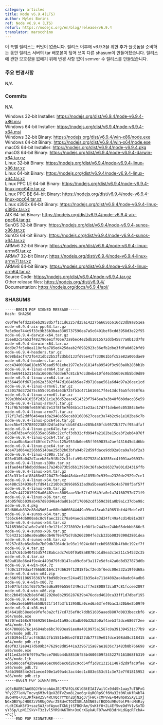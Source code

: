 ```yaml
---
category: articles
title: Node v6.9.4(LTS)
author: Myles Borins
ref: Node v6.9.4 (LTS)
refurl: https://nodejs.org/en/blog/release/v6.9.4
translator: marocchino
---
```


<!--
This is a special release that contains 0 commits. While promoting additional
platforms for v6.9.3 after the release, the tarballs on the release server were
overwritten and now have different shasums. In order to remove any ambiguity
around the release we have opted to do a semver patch release with no changes.
-->

이 특별 릴리스는 커밋이 없습니다. 릴리스 이후에 v6.9.3을 위한 추가 플랫폼을
준비하는 동안 릴리스 서버의 tar 배포본이 덮어 쓰여 다른 shasum이 만들어졌습니다.
릴리스에 관한 모호성을 없애기 위해 변경 사항 없이 semver 수 릴리스를
만들었습니다.

<!--
### Notable Changes
-->

### 주요 변경사항

N/A

### Commits

N/A

Windows 32-bit Installer: https://nodejs.org/dist/v6.9.4/node-v6.9.4-x86.msi<br>
Windows 64-bit Installer: https://nodejs.org/dist/v6.9.4/node-v6.9.4-x64.msi<br>
Windows 32-bit Binary: https://nodejs.org/dist/v6.9.4/win-x86/node.exe<br>
Windows 64-bit Binary: https://nodejs.org/dist/v6.9.4/win-x64/node.exe<br>
macOS 64-bit Installer: https://nodejs.org/dist/v6.9.4/node-v6.9.4.pkg<br>
macOS 64-bit Binary: https://nodejs.org/dist/v6.9.4/node-v6.9.4-darwin-x64.tar.gz<br>
Linux 32-bit Binary: https://nodejs.org/dist/v6.9.4/node-v6.9.4-linux-x86.tar.xz<br>
Linux 64-bit Binary: https://nodejs.org/dist/v6.9.4/node-v6.9.4-linux-x64.tar.xz<br>
Linux PPC LE 64-bit Binary: https://nodejs.org/dist/v6.9.4/node-v6.9.4-linux-ppc64le.tar.xz<br>
Linux PPC BE 64-bit Binary: https://nodejs.org/dist/v6.9.4/node-v6.9.4-linux-ppc64.tar.xz<br>
Linux s390x 64-bit Binary: https://nodejs.org/dist/v6.9.4/node-v6.9.4-linux-s390x.tar.xz<br>
AIX 64-bit Binary: https://nodejs.org/dist/v6.9.4/node-v6.9.4-aix-ppc64.tar.gz<br>
SunOS 32-bit Binary: https://nodejs.org/dist/v6.9.4/node-v6.9.4-sunos-x86.tar.xz<br>
SunOS 64-bit Binary: https://nodejs.org/dist/v6.9.4/node-v6.9.4-sunos-x64.tar.xz<br>
ARMv6 32-bit Binary: https://nodejs.org/dist/v6.9.4/node-v6.9.4-linux-armv6l.tar.xz<br>
ARMv7 32-bit Binary: https://nodejs.org/dist/v6.9.4/node-v6.9.4-linux-armv7l.tar.xz<br>
ARMv8 64-bit Binary: https://nodejs.org/dist/v6.9.4/node-v6.9.4-linux-arm64.tar.xz<br>
Source Code: https://nodejs.org/dist/v6.9.4/node-v6.9.4.tar.gz<br>
Other release files: https://nodejs.org/dist/v6.9.4/<br>
Documentation: https://nodejs.org/docs/v6.9.4/api/

<h3 id="shasums">SHASUMS</h3>

```
-----BEGIN PGP SIGNED MESSAGE-----
Hash: SHA256

c80f9efefd22abeb2958d57f1c1d62257d25a14227ba66565616d23db9a851ea  node-v6.9.4-aix-ppc64.tar.gz
7e5e9ee744c9f33c9b36b3baa3305737590ea7a5c0401bef8cdd3958d3e22f95  node-v6.9.4-darwin-x64.tar.gz
35ee82c54a52f482796ee1f706e73a9bec4e2bdb1015572ddb45877a0b13d7f8  node-v6.9.4-darwin-x64.tar.xz
8dd9c7fc5e8ea110cfea785ed425daab2f8982923c36efb2dbe3fdfa0d82bfd9  node-v6.9.4-headers.tar.gz
0d98bdacf472f6431db22b53f2d5bd133fd95e41f733861b5fc52e82a006dae9  node-v6.9.4-headers.tar.xz
cdc4340006a818eb576aad5f81ebe1977e3a91814fa89549f3c903a8b283bb1b  node-v6.9.4-linux-arm64.tar.gz
0845e6941b2114da16608cfddde67c81cb7dcd8ebe10fd46d556b9c0b5bd9d89  node-v6.9.4-linux-arm64.tar.xz
83564450fd672e062a3502ff47d10846b5aa7d9710aae561a6d4d97a26cec1cd  node-v6.9.4-linux-armv6l.tar.gz
c230178d372d75c655c91454a63b725fb3c471b616617f4e13dcf6a5fc958f6a  node-v6.9.4-linux-armv6l.tar.xz
399e3bb8401055f2d281c1e36d52eac4514323f7946ea3a3b48f6b8dacc85e59  node-v6.9.4-linux-armv7l.tar.gz
71cf9b7d906fe659fdb7e13f8f5e7604b1c21e23ac17d7f1debe6c05384c6e9e  node-v6.9.4-linux-armv7l.tar.xz
172f17a52ddf6464ea1da2948a55ecab91680627ceac3a74b2c9e1e102be6c7b  node-v6.9.4-linux-ppc64le.tar.gz
baec5be729788922388d2dfa49afcbb8f43ae285b480fcb9572b377cf95adfaf  node-v6.9.4-linux-ppc64le.tar.xz
02b6d7d3a4fc86535ad858bc22cfcf3db32cfd994fa2182be15ca3f2eb64876f  node-v6.9.4-linux-ppc64.tar.gz
ec2caa0ba8acdf40fcd7c7fcc125a953db0ee85ff069835a2aef431645d4d6bb  node-v6.9.4-linux-ppc64.tar.xz
4de471d064e256bb5140ae25d32b03bfa94b72d59fdace9dd92a0ca9a7a6f2a3  node-v6.9.4-linux-s390x.tar.gz
026e8105a042d7aceb86c9f8b22c3fcfa99b627528b1b3855cc4f091aa96937c  node-v6.9.4-linux-s390x.tar.xz
a1faed4afbbdbdddeae17a24b873b5d6b13950c36fabcb86327a001d24316ffb  node-v6.9.4-linux-x64.tar.gz
d28c331e1af88468e8220477e9b4d48d4ce041855b9c939ea2320de2929e7ce1  node-v6.9.4-linux-x64.tar.xz
ee488c534938efcfd941c210b0c389686513ad9a5beea954d6c4a5788f5af57f  node-v6.9.4-linux-x86.tar.gz
4a9d2c4472015926a06402cec8089aae33e57fd7f649fa0e1a74160757d771f9  node-v6.9.4-linux-x86.tar.xz
14b05f6b5039ab467d80d46a4dad01e3f170062cdf559d381a0b9a1c37dbe98c  node-v6.9.4.pkg
82d606ab832e88d45d61ae60bdb060844d49a99ca18cab249651bfd4f5de1e81  node-v6.9.4-sunos-x64.tar.gz
f365c644d6000a6c8c9faec32cc78a04aec8a3988513d24fc49a4cd14b81e387  node-v6.9.4-sunos-x64.tar.xz
7416536d241a6e2af0fc9e121e12278092e1e98f1e2443ec24bb65debbb366c5  node-v6.9.4-sunos-x86.tar.gz
fb54331c5b0ea0ea86ed646f9e475d7d62662004fe3cb33bb0839390d2801dea  node-v6.9.4-sunos-x86.tar.xz
f0257c83eb5e8b0e7b09db7264dc1e93e1f024c6dfccb098363b4fb0c192cf7f  node-v6.9.4.tar.gz
c51d7c61db40455d57428abcadc7eb0f0a08a8878cb1d8ea3c1e211c54532c35  node-v6.9.4.tar.xz
989a018e86e4f9e4c4493d79fd0147ca09c6bf3a117e5dfc42a0d8d327873d6b  node-v6.9.4-win-x64.7z
ffd0c1379daa4766b8b164c17d6639f12018fbcf2ed5f0edc00e332a19f0d68a  node-v6.9.4-win-x64.zip
dc366f911069763637dfbd98b9cec524a4521b35e4e711d4082ae48adc04adb6  node-v6.9.4-win-x86.7z
3fe07fbf351f657575e5d6a899b556f349e3cff7e38088f3ca87c81fccee2897  node-v6.9.4-win-x86.zip
bbc2b045bb2b8e6f4822920e8b2956287639b476cded4620ca33ff1d7dbef195  node-v6.9.4-x64.msi
1de0ea5e6b699a650b921f14fb3fb13958ba0ced6a63fe49bac3a20b6e2b09f9  node-v6.9.4-x86.msi
d546418b58ee6e9fefe3a2cf17cd735ef0c7ddb51605aaed8807d0833beccbf6  win-x64/node.exe
9370fed168c9766925616eda41a98cc8adb00b32b2b0af4aeb3f3dce6867f2ee  win-x64/node.lib
6d478068676c14684abe6bc7093ea91ee0a4019975a1587c0a391394531c77b9  win-x64/node_pdb.7z
a730394e11facf463bb2fb1551b46be2f8127db77739e01fdce108dd8c318415  win-x64/node_pdb.zip
da0f8372e9417d609b347629c8d85441a3396715a87ae1836c71483b8b766698  win-x86/node.exe
df11ed2a9f6f979a75ece786bb44b88536f55b4600309f3452275161868f6319  win-x86/node.lib
54e598ccef42b9eae6e6ec00d6ec0d26c9cd54ff1d8c131511487d2d9fac0fae  win-x86/node_pdb.7z
7a6b390854e2d1aece490e1a99a4c3ac44ec1c883e353c51c3e72e7f01815952  win-x86/node_pdb.zip
-----BEGIN PGP SIGNATURE-----

iQEcBAEBCAAGBQJYbtepAAoJEJM7AfQLXKlGBtEIAIVwilCx9d4Sk1uay7uTBPxG
YPy2Z7leN/Tmcvq6M3wlQxXZ0TvZxm8L2uo6q+XyRORpSCf6Ma3It0NluKfR4bT4
sBoHVQ+/U1JRfkeR25v4RCVQcrYYDnZQjN2g37jFWCFcMPVwE+Q48mo8S5XyI1Xj
NGxQBXYpJH80ZzV5RUgOVxrZ5BdvCTOZISELA5XN65zfBQDGd9Es9blP9rcM4Riy
rLdtIKaK5f3+saz5A3/bfAyuoTXkUjtSFBOHAm/SvKtf0+2L4Ef5wzOdYV1vSxTD
yY3Sp/LpN1ISkV+T3zIvl5YR9HAKTWn+DxGrXGykAUF07wwM83drNLdGqcRFchA=
=nCjl
-----END PGP SIGNATURE-----

```
